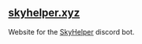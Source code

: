## [skyhelper.xyz](https://skyhelper.xyz)


Website for the [SkyHelper](https://github.com/imnaiyar/skyhelper) discord bot.